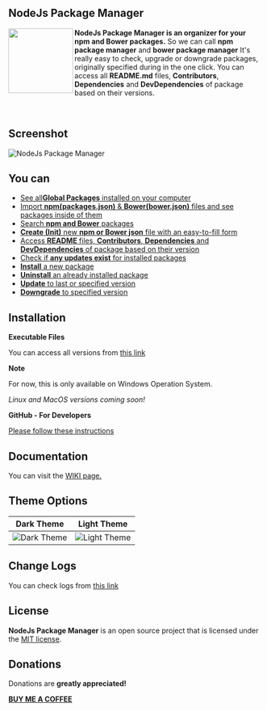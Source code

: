 NodeJs Package Manager
----------
<img src="https://raw.githubusercontent.com/gurayyarar/NodeJsPackageManager/master/images/app.png" width="128" align="left"/>

**NodeJs Package Manager is an organizer for your npm and Bower packages.** So we can call **npm package manager** and **bower package manager** 
It's really easy to check, upgrade or downgrade packages, originally specified during in the one click.
You can access all **README.md** files, **Contributors**, **Dependencies** and **DevDependencies** of package based on their versions.

<br>

Screenshot
----------
![NodeJs Package Manager](https://raw.githubusercontent.com/gurayyarar/NodeJsPackageManager/master/images/documentation/readme-main.gif)

You can
----------

 - [See all**Global Packages** installed on your computer](https://github.com/gurayyarar/NodeJsPackageManager/wiki/Global-Packages)
 - [Import **npm(packages.json)** & **Bower(bower.json)** files and see packages inside of them](https://github.com/gurayyarar/NodeJsPackageManager/wiki/Open-Packages)
 - [Search **npm and Bower** packages](https://github.com/gurayyarar/NodeJsPackageManager/wiki/Search-Mechanism)
 - [**Create (Init)** new **npm or Bower json** file with an easy-to-fill form](https://github.com/gurayyarar/NodeJsPackageManager/wiki/Init-npm&bower-Json-File)
 - [Access **README** files, **Contributors**, **Dependencies** and **DevDependencies** of package based on their version](https://github.com/gurayyarar/NodeJsPackageManager/wiki/Get-Package-Detail-According-To-Version)
 - [Check if **any updates exist** for installed packages](https://github.com/gurayyarar/NodeJsPackageManager/wiki/Updates-of-Packages)
 - [**Install** a new package](https://github.com/gurayyarar/NodeJsPackageManager/wiki/Installation)
 - [**Uninstall** an already installed package](https://github.com/gurayyarar/NodeJsPackageManager/wiki/Uninstall-The-Package)
 - [**Update** to last or specified version](https://github.com/gurayyarar/NodeJsPackageManager/wiki/Updates-of-Packages)
 - [**Downgrade** to specified version](https://github.com/gurayyarar/NodeJsPackageManager/wiki/Downgrade-Package-Version)
 

Installation
----------
**Executable Files**

You can access all versions from [this link](https://github.com/gurayyarar/NodeJsPackageManager/releases)

**Note**

For now, this is only available on Windows Operation System.

*Linux and MacOS versions coming soon!*


**GitHub - For Developers**

[Please follow these instructions](https://github.com/gurayyarar/NodeJsPackageManager/wiki/Installation---For-Developers)


Documentation
----------
You can visit the [WIKI page.](https://github.com/gurayyarar/NodeJsPackageManager/wiki)

Theme Options
----------
|Dark Theme|Light Theme|
|---|---|
|![Dark Theme](https://raw.githubusercontent.com/gurayyarar/NodeJsPackageManager/master/images/themes/dark-theme-big.jpg)|![Light Theme](https://raw.githubusercontent.com/gurayyarar/NodeJsPackageManager/master/images/themes/light-theme-big.jpg)|

Change Logs
----------
You can check logs from [this link](https://github.com/gurayyarar/NodeJsPackageManager/wiki/Changelogs)

License
----------
**NodeJs Package Manager** is an open source project that is licensed under the [MIT license](http://opensource.org/licenses/MIT).

Donations
----------
Donations are **greatly appreciated!**

**[BUY ME A COFFEE](http://bit.ly/2yEjtx5)**
